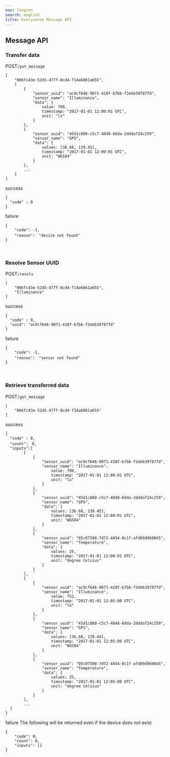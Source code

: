 ```yaml
---
nav: lang/en
search: english
title: Everysense Message API
---
```


## Message API
### Transfer data
<label class="label">POST</label>`/put_message`
``` 
[
    "066fc43e-52d5-477f-8cd4-f14a6861a655",
    [
        {
            "sensor_uuid": "ac9cf646-9071-410f-b7bb-f2ebb39f87fd",
            "sensor_name": "Illuminance",
            "data": {
                value: 700,
                timestamp: "2017-01-01 12:00:01 UTC",
                unit: "lx"
            }
        },
        {
            "sensor_uuid": "45d1c880-c5c7-4848-8dda-2dddaf24c259",
            "sensor_name": "GPS",
            "data": {
                values: [36.68, 139.45],
                timestamp: "2017-01-01 12:00:01 UTC",
                unit: "WGS84"
            }
        },
        ...
    ]
]
```

<label class="label success">success</label>
```
{
  "code" : 0
}
```
<label class="label danger">failure</label>
```
{
    "code": -1,
    "reason":　"device not found"
}
```
<br>

### Resolve Sensor UUID
<label class="label">POST</label>`/resolv`
``` 
[
    "066fc43e-52d5-477f-8cd4-f14a6861a655",
    "Illuminance"
]
```

<label class="label success">success</label>
```
{
  "code" : 0, 
  "uuid": "ac9cf646-9071-410f-b7bb-f2ebb39f87fd"
}
```
<label class="label danger">failure</label>
```
{
    "code": -1,
    "reason":　"sensor not found"
}
```
<br>

### Retrieve transferred data
<label class="label">POST</label>`/get_message`
``` 
[
    "066fc43e-52d5-477f-8cd4-f14a6861a655"
]
```

<label class="label success">success</label>
```
{
  "code" : 0, 
  "count":　0,
  "inputs":[
        [
            {
                "sensor_uuid": "ac9cf646-9071-410f-b7bb-f2ebb39f87fd",
                "sensor_name": "Illuminance",
                    value: 700,
                    timestamp: "2017-01-01 12:00:01 UTC",
                    unit: "lx"
                }
            },
            {
                "sensor_uuid": "45d1c880-c5c7-4848-8dda-2dddaf24c259",
                "sensor_name": "GPS",
                "data": {
                    values: [36.68, 139.45],
                    timestamp: "2017-01-01 12:00:01 UTC",
                    unit: "WGS84"
                }
            },
            {
                "sensor_uuid": "05c07598-7d72-4454-8c1f-afd09d960665",
                "sensor_name": "Temperature",
                "data": {
                    values: 25,
                    timestamp: "2017-01-01 12:00:01 UTC",
                    unit: "degree Celsius"
                }
            }
        ],
        [
            {
                "sensor_uuid": "ac9cf646-9071-410f-b7bb-f2ebb39f87fd",
                "sensor_name": "Illuminance",
                    value: 752,
                    timestamp: "2017-01-01 12:05:00 UTC",
                    unit: "lx"
                }
            },
            {
                "sensor_uuid": "45d1c880-c5c7-4848-8dda-2dddaf24c259",
                "sensor_name": "GPS",
                "data": {
                    values: [36.68, 139.44],
                    timestamp: "2017-01-01 12:05:00 UTC",
                    unit: "WGS84"
                }
            },
            {
                "sensor_uuid": "05c07598-7d72-4454-8c1f-afd09d960665",
                "sensor_name": "Temperature",
                "data": {
                    values: 25,
                    timestamp: "2017-01-01 12:05:00 UTC",
                    unit: "degree Celsius"
                }
            }
        ],
        ...     
  ]
}
```
<label class="label danger">failure</label>
The following will be returned even if the device does not exist
```
{
    "code": 0,
    "count": 0,
    "inputs": []
}
```
<br>
